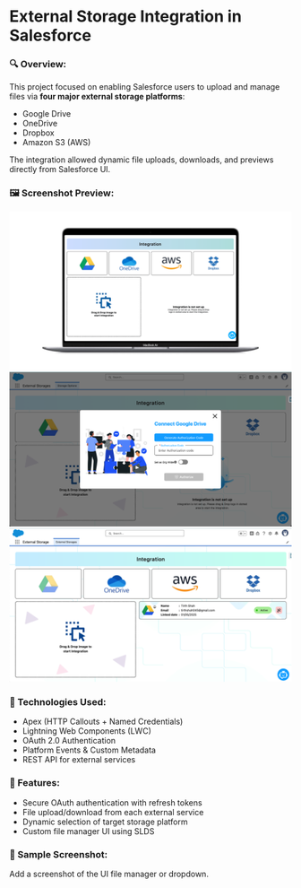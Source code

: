 # External Storage Integration in Salesforce

### 🔍 Overview:
This project focused on enabling Salesforce users to upload and manage files via **four major external storage platforms**:
- Google Drive
- OneDrive
- Dropbox
- Amazon S3 (AWS)

The integration allowed dynamic file uploads, downloads, and previews directly from Salesforce UI.

### 🖼 Screenshot Preview:

![External Storage](./screenshots/1.png)
![External Storage](./screenshots/2.png)
![External Storage](./screenshots/3.png)

### 🔧 Technologies Used:
- Apex (HTTP Callouts + Named Credentials)
- Lightning Web Components (LWC)
- OAuth 2.0 Authentication
- Platform Events & Custom Metadata
- REST API for external services

### 🧩 Features:
- Secure OAuth authentication with refresh tokens
- File upload/download from each external service
- Dynamic selection of target storage platform
- Custom file manager UI using SLDS

### 📸 Sample Screenshot:
Add a screenshot of the UI file manager or dropdown.
